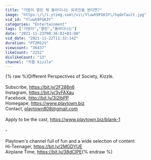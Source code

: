 ```yaml
---
title: "가방이 열린 채 돌아다니는 외국인을 본다면?"
image: "https:\/\/i.ytimg.com\/vi\/Yluwh9FGK3Y\/hqdefault.jpg"
vid_id: "Yluwh9FGK3Y"
categories: "Entertainment"
tags: ["가방이","열린","돌아다니는"]
date: "2021-11-23T00:36:02+03:00"
vid_date: "2021-11-22T11:32:14Z"
duration: "PT2M12S"
viewcount: "36437"
likeCount: "2252"
dislikeCount: "13"
channel: "키즐 kizzle"
---
```

{% raw %}Different Perspectives of Society, Kizzle.<br /><br />Subscribe, <a rel="nofollow" target="blank" href="https://bit.ly/2F286n6">https://bit.ly/2F286n6</a><br />Instagram, <a rel="nofollow" target="blank" href="https://bit.ly/3yFAXau">https://bit.ly/3yFAXau</a><br />Facebook, <a rel="nofollow" target="blank" href="http://bit.ly/3i2lbPP">http://bit.ly/3i2lbPP</a><br />Homegape, <a rel="nofollow" target="blank" href="https://www.playtown.biz">https://www.playtown.biz</a><br />Contact, playtown808@gmail.com<br /><br />Apply to be the cast, <a rel="nofollow" target="blank" href="https://www.playtown.biz/blank-1">https://www.playtown.biz/blank-1</a><br /><br />-<br /><br />Playtown's channel full of fun and a wide selection of content<br />Hi-Teenager, <a rel="nofollow" target="blank" href="https://bit.ly/2MGDYUE">https://bit.ly/2MGDYUE</a><br />Airplane Time, <a rel="nofollow" target="blank" href="https://bit.ly/38dCIPE">https://bit.ly/38dCIPE</a>{% endraw %}
